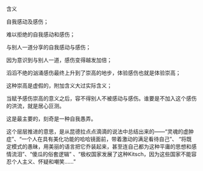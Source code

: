 含义

自我感动及感伤；

难以拒绝的自我感动和感伤；

与别人一道分享的自我感动与感伤；

因为意识到与别人一道，感伤变得越发加倍；

滔滔不绝的汹涌感伤最终上升到了崇高的地步，体验感伤也就是体验崇高；

这种崇高是虚假的，附加含义大过实际含义；

当赋予感伤崇高的意义之后，容不得别人不被感动与感伤。谁要是不加入这个感伤的洪流，就是居心叵测。

这是最主要的，刻奇是一种自我愚弄。

这个层层推进的意思，是从昆德拉点点滴滴的说法中总结出来的——“灵魂的虚肿症”、“一个人在具有美化功能的哈哈镜面前，带着激动的满足看待自己”、 “将既定模式的愚昧，用美丽的语言把它乔装起来，甚至连自己都为这种平庸的思想和感情流泪”、“傻瓜的俗套逻辑” 、“极权国家发展了这种Kitsch，因为这些国家不能容忍个人主义、怀疑和嘲笑……”